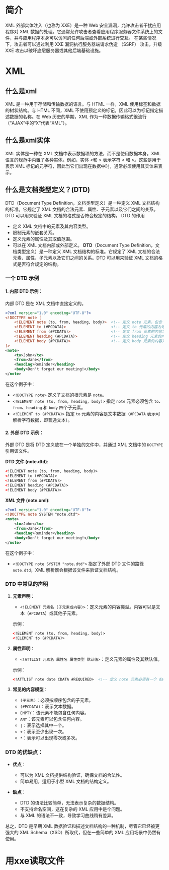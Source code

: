 # 简介
XML 外部实体注入（也称为 XXE）是一种 Web 安全漏洞，允许攻击者干扰应用程序对 XML 数据的处理。它通常允许攻击者查看应用程序服务器文件系统上的文件，并与应用程序本身可以访问的任何后端或外部系统进行交互。
在某些情况下，攻击者可以通过利用 XXE 漏洞执行服务器端请求伪造 （SSRF） 攻击，升级 XXE 攻击以破坏底层服务器或其他后端基础设施。
# XML
## 什么是xml
XML 是一种用于存储和传输数据的语言。与 HTML 一样，XML 使用标签和数据的树状结构。与 HTML 不同，XML 不使用预定义的标记，因此可以为标记指定描述数据的名称。在 Web 历史的早期，XML 作为一种数据传输格式很流行（“AJAX”中的“X”代表“XML”）。
## 什么是xml实体
XML 实体是一种在 XML 文档中表示数据项的方法，而不是使用数据本身。XML 语言的规范中内置了各种实体。例如，实体 &lt;和 &gt; 表示字符 < 和 >。这些是用于表示 XML 标记的元字符，因此当它们出现在数据中时，通常必须使用其实体来表示。
## 什么是文档类型定义？(DTD)
DTD（Document Type Definition，文档类型定义）是一种定义 XML 文档结构的标准。它规定了 XML 文档的合法元素、属性、子元素以及它们之间的关系。DTD 可以用来验证 XML 文档的格式是否符合规定的结构。
DTD 的作用
- 定义 XML 文档中的元素及其内容类型。
- 限制元素的嵌套关系。
- 定义元素的属性及其取值范围。
- 可以在 XML 文档内部或外部定义。
 **DTD**（Document Type Definition，文档类型定义）是一种定义 XML 文档结构的标准。它规定了 XML 文档的合法元素、属性、子元素以及它们之间的关系。DTD 可以用来验证 XML 文档的格式是否符合规定的结构。

### 一个 DTD 示例

#### 1. 内部 DTD 示例：
内部 DTD 是在 XML 文档中直接定义的。

```xml
<?xml version="1.0" encoding="UTF-8"?>
<!DOCTYPE note [
    <!ELEMENT note (to, from, heading, body)>  <!-- 定义 note 元素，包含 to, from, heading, body 四个子元素 -->
    <!ELEMENT to (#PCDATA)>                    <!-- 定义 to 元素的内容为可解析的字符数据 -->
    <!ELEMENT from (#PCDATA)>                  <!-- 定义 from 元素的内容为可解析的字符数据 -->
    <!ELEMENT heading (#PCDATA)>               <!-- 定义 heading 元素的内容为可解析的字符数据 -->
    <!ELEMENT body (#PCDATA)>                  <!-- 定义 body 元素的内容为可解析的字符数据 -->
]>
<note>
    <to>John</to>
    <from>Jane</from>
    <heading>Reminder</heading>
    <body>Don't forget our meeting!</body>
</note>
```

在这个例子中：
- `<!DOCTYPE note>` 定义了文档的根元素是 `note`。
- `<!ELEMENT note (to, from, heading, body)>` 指定 `note` 元素必须包含 `to`、`from`、`heading` 和 `body` 四个子元素。
- `<!ELEMENT to (#PCDATA)>` 指定 `to` 元素的内容是文本数据（`#PCDATA` 表示可解析字符数据，即普通文本）。

#### 2. 外部 DTD 示例：
外部 DTD 是将 DTD 定义放在一个单独的文件中，并通过 XML 文档中的 `DOCTYPE` 引用该文件。

**DTD 文件 (note.dtd)**:
```xml
<!ELEMENT note (to, from, heading, body)>
<!ELEMENT to (#PCDATA)>
<!ELEMENT from (#PCDATA)>
<!ELEMENT heading (#PCDATA)>
<!ELEMENT body (#PCDATA)>
```

**XML 文件 (note.xml)**:
```xml
<?xml version="1.0" encoding="UTF-8"?>
<!DOCTYPE note SYSTEM "note.dtd">
<note>
    <to>John</to>
    <from>Jane</from>
    <heading>Reminder</heading>
    <body>Don't forget our meeting!</body>
</note>
```

在这个例子中：
- `<!DOCTYPE note SYSTEM "note.dtd">` 指定了外部 DTD 文件的路径 `note.dtd`，XML 解析器会根据该文件来验证文档结构。
  
### DTD 中常见的声明
1. **元素声明**：
   - `<!ELEMENT 元素名 (子元素或内容)>`：定义元素的内容类型。内容可以是文本（`#PCDATA`）或其他子元素。

   示例：
   ```xml
   <!ELEMENT note (to, from, heading, body)>
   <!ELEMENT to (#PCDATA)>
   ```

2. **属性声明**：
   - `<!ATTLIST 元素名 属性名 属性类型 默认值>`：定义元素的属性及其默认值。

   示例：
   ```xml
   <!ATTLIST note date CDATA #REQUIRED>  <!-- 定义 note 元素必须有一个 date 属性 -->
   ```

3. **常见的内容模型**：
   - `(子元素)`：必须按顺序包含的子元素。
   - `(#PCDATA)`：表示文本数据。
   - `EMPTY`：该元素不能包含任何内容。
   - `ANY`：该元素可以包含任何内容。
   - `|`：表示选择其中一个。
   - `+`：表示至少出现一次。
   - `*`：表示可以出现零次或多次。

### DTD 的优缺点：
- **优点**：
  - 可以为 XML 文档提供结构验证，确保文档的合法性。
  - 简单易用，适用于小型 XML 文档的结构定义。

- **缺点**：
  - DTD 的语法比较简单，无法表示复杂的数据结构。
  - 不支持命名空间，这在复杂的 XML 应用中是个问题。
  - 与 XML 的语法不一致，导致学习曲线稍有差异。

总之，DTD 是早期 XML 数据验证和描述文档结构的一种机制，尽管它已经被更强大的 XML Schema（XSD）所取代，但在一些简单的 XML 应用场景中仍然有使用。
# 用xxe读取文件
